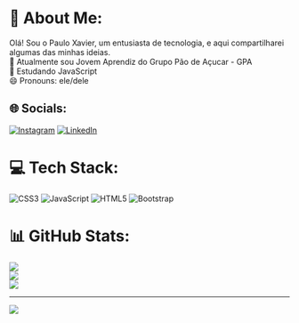 # 💫 About Me:
Olá! Sou o Paulo Xavier, um entusiasta de tecnologia, e aqui compartilharei algumas das minhas ideias.<br>🔭 Atualmente sou Jovem Aprendiz do Grupo Pão de Açucar - GPA<br>🌱 Estudando JavaScript<br>😄 Pronouns: ele/dele


## 🌐 Socials:
[![Instagram](https://img.shields.io/badge/Instagram-%23E4405F.svg?logo=Instagram&logoColor=white)](https://www.instagram.com/__pauloxavier/) [![LinkedIn](https://img.shields.io/badge/LinkedIn-%230077B5.svg?logo=linkedin&logoColor=white)](https://www.linkedin.com/in/paulo-henrique18/) 

# 💻 Tech Stack:
![CSS3](https://img.shields.io/badge/css3-%231572B6.svg?style=for-the-badge&logo=css3&logoColor=white) ![JavaScript](https://img.shields.io/badge/javascript-%23323330.svg?style=for-the-badge&logo=javascript&logoColor=%23F7DF1E) ![HTML5](https://img.shields.io/badge/html5-%23E34F26.svg?style=for-the-badge&logo=html5&logoColor=white) ![Bootstrap](https://img.shields.io/badge/bootstrap-%238511FA.svg?style=for-the-badge&logo=bootstrap&logoColor=white)
# 📊 GitHub Stats:
![](https://github-readme-stats.vercel.app/api?username=PauloXaviers&theme=radical&hide_border=false&include_all_commits=false&count_private=false)<br/>
![](https://github-readme-streak-stats.herokuapp.com/?user=PauloXaviers&theme=radical&hide_border=false)<br/>
![](https://github-readme-stats.vercel.app/api/top-langs/?username=PauloXaviers&theme=radical&hide_border=false&include_all_commits=false&count_private=false&layout=compact)

---
[![](https://visitcount.itsvg.in/api?id=PauloXaviers&icon=0&color=0)](https://visitcount.itsvg.in)

<!-- Proudly created with GPRM ( https://gprm.itsvg.in ) -->

